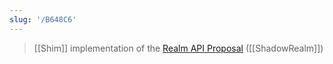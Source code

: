 ```yaml
---
slug: '/B648C6'
---
```


> [[Shim]] implementation of the [Realm API Proposal](https://github.com/tc39/proposal-realms/#ecmascript-spec-proposal-for-realms-api) ([[ShadowRealm]])
